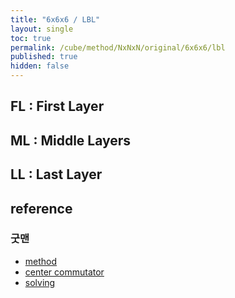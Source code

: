 ```yaml
---
title: "6x6x6 / LBL"
layout: single
toc: true
permalink: /cube/method/NxNxN/original/6x6x6/lbl
published: true
hidden: false
---
```


<head>
  <base target="_blank">
</head>



## FL : First Layer



## ML : Middle Layers



## LL : Last Layer



## reference

### 굿맨

- [method](https://youtu.be/D_UYYz_OwOM)
- [center commutator](https://youtu.be/HsUH_K_921w)
- [solving](https://youtu.be/dY3f03wGivc)
